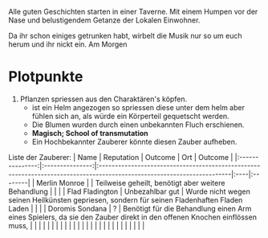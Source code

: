 Alle guten Geschichten starten in einer Taverne. Mit einem Humpen vor der Nase und belustigendem Getanze der Lokalen Einwohner.

Da ihr schon einiges getrunken habt, wirbelt die Musik nur so um euch herum und ihr nickt ein. Am Morgen


# Plotpunkte
1. Pflanzen spriessen aus den Charaktären's köpfen.
   * ist ein Helm angezogen so spriessen diese unter dem helm aber fühlen sich an, als würde ein Körperteil gequetscht werden.
   * Die Blumen wurden durch einen unbekannten Fluch erschienen.
   * **Magisch; School of transmutation**
   * Ein Hochbekannter Zauberer könnte diesen Zauber aufheben.

Liste der Zauberer:
|      Name       |   Reputation    | Outcome                                                                                                                | Ort | Outcome |
|:---------------:|:---------------:|:-----------------------------------------------------------------------------------------------------------------------|:----|:--------|
|  Merlin Monroe  |                 | Teilweise geheilt, benötigt aber weitere Behandlung                                                                    |     |         |
| Flad Fladington | Unbezahlbar gut | Wurde nicht wegen seinen Heilkünsten gepriesen, sondern für seinen Fladenhaften Fladen Laden                           |     |         |
| Doromis Sondana |        ?        | Benötigt für die Behandlung einen Arm eines Spielers, da sie den Zauber direkt in den offenen Knochen einflössen muss, |     |         |
|                 |                 |                                                                                                                        |     |         |
|                 |                 |                                                                                                                        |     |         |
|                 |                 |                                                                                                                        |     |         |
|                 |                 |                                                                                                                        |     |         |
